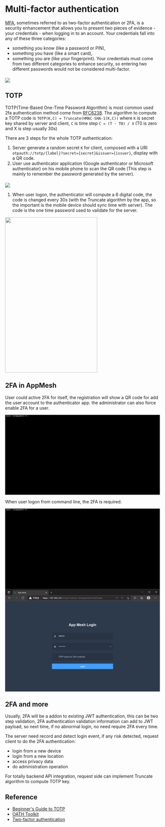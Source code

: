# Multi-factor authentication

[MFA](https://www.nist.gov/back-basics-multi-factor-authentication), sometimes referred to as two-factor authentication or 2FA, is a security enhancement that allows you to present two pieces of evidence - your credentials - when logging in to an account. Your credentials fall into any of these three categories:
 - something you know (like a password or PIN), 
 - something you have (like a smart card), 
 - something you are (like your fingerprint).
Your credentials must come from two different categories to enhance security, so entering two different passwords would not be considered multi-factor.


<img src="https://www.nist.gov/sites/default/files/styles/480_x_480_limit/public/images/2019/09/25/multifactor-authentificaton.png" align="middle" />


## TOTP
TOTP(Time-Based One-Time Password Algorithm) is most common used 2fa authentication method come from [RFC6238](https://www.rfc-editor.org/info/rfc6238).
The algorithm to compute a TOTP code is `TOTP(K,C) = Truncate(HMAC-SHA-1(K,C))` where `K` is secret key shared by server and client, `C` is time step `C = (T - T0) / X` (T0 is zero and X is step usually 30s)

There are 3 steps for the whole TOTP authentication:
1. Server generate a random secret `K` for client, composed with a URI `otpauth://totp/{label}?secret={secret}&issuer={issuer}`, display with a QR code.
2. User use authenticator application (Google authenticator or Microsoft authenticator) on his mobile phone to scan the QR code (This step is mainly to remember the password generated by the server).


<img src="https://jacob.jkrall.net/otpauthexample.png" align="middle" />

1. When user logon, the authenticator will compute a 6 digital code, the code is changed every 30s (with the Truncate algorithm by the app, so the important is the mobile device should sync time with server). The code is the one time password used to validate for the server.


<img src="https://davidwalsh.name/demo/2fa-google-auth.png" width="300" height="504" align="middle" />

## 2FA in AppMesh
User could active 2FA for itself, the registration will show a QR code for add the user account to the authenticator app. the administrator can also force enable 2FA for a user.

<div align=center><img src="https://raw.githubusercontent.com/laoshanxi/picture/master/wiki/2fa_qrcode.gif" align=center /></div>

When user logon from command line, the 2FA is required.

<div align=center><img src="https://raw.githubusercontent.com/laoshanxi/picture/master/wiki/2fa_clin.gif" align=center /></div>

<div align=center><img src="https://raw.githubusercontent.com/laoshanxi/picture/master/wiki/2fa_web_logon.png" align=center /></div>

## 2FA and more
Usually, 2FA will be a addon to existing JWT authentication, this can be two step validation, 2FA authentication validation information can add to JWT payload, so next time, if no abnormal login, no need require 2FA every time.

The server need record and detect login event, if any risk detected, request client to do the 2FA authentication:
 - login from a new device
 - login from a new location
 - access privacy data
 - do administration operation

For totally backend API integration, request side can implement Truncate algorithm to compute TOTP key.

## Reference
- [Beginner's Guide to TOTP](https://jacob.jkrall.net/totp)
- [OATH Toolkit](https://www.nongnu.org/oath-toolkit/liboath-api/liboath-oath.h.html)
- [Two-factor authentication](https://vorbrodt.blog/2019/03/20/two-factor-authentication/)